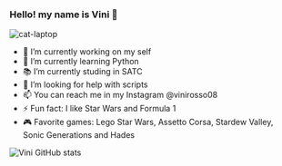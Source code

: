 ### Hello! my name is Vini 👋

![cat-laptop](https://user-images.githubusercontent.com/106176901/182220246-cc8c7238-5533-4df7-8eca-c772307381ef.gif)

- 🔭 I’m currently working on my self
- 🌱 I’m currently learning Python
- 📚 I’m currently studing in SATC
- 🤔 I’m looking for help with scripts
- 📫 You can reach me in my Instagram @vinirosso08
- ⚡ Fun fact: I like Star Wars and Formula 1
- 🎮 Favorite games: Lego Star Wars, Assetto Corsa, Stardew Valley, Sonic Generations and Hades

![Vini GitHub stats](https://github-readme-stats.vercel.app/api?username=ViniRosso&show_icons=true&theme=dark)
